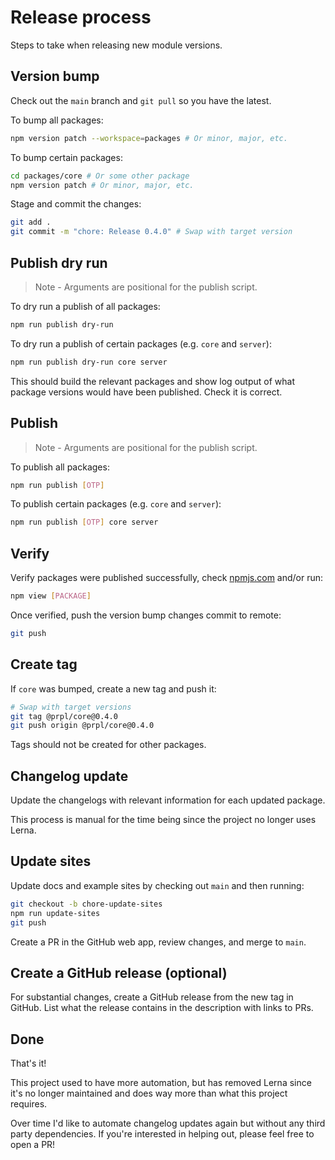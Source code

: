 # Release process

Steps to take when releasing new module versions.

## Version bump

Check out the `main` branch and `git pull` so you have the latest.

To bump all packages:

```bash
npm version patch --workspace=packages # Or minor, major, etc.
```

To bump certain packages:

```bash
cd packages/core # Or some other package
npm version patch # Or minor, major, etc.
```

Stage and commit the changes:

```bash
git add .
git commit -m "chore: Release 0.4.0" # Swap with target version
```

## Publish dry run

> Note - Arguments are positional for the publish script.

To dry run a publish of all packages:

```bash
npm run publish dry-run
```

To dry run a publish of certain packages (e.g. `core` and `server`):

```bash
npm run publish dry-run core server
```

This should build the relevant packages and show log output of what package versions would have been published. Check it is correct.

## Publish

> Note - Arguments are positional for the publish script.

To publish all packages:

```bash
npm run publish [OTP]
```

To publish certain packages (e.g. `core` and `server`):

```bash
npm run publish [OTP] core server
```

## Verify

Verify packages were published successfully, check [npmjs.com](https://www.npmjs.com) and/or run:

```bash
npm view [PACKAGE]
```

Once verified, push the version bump changes commit to remote:

```bash
git push
```

## Create tag

If `core` was bumped, create a new tag and push it:

```bash
# Swap with target versions
git tag @prpl/core@0.4.0
git push origin @prpl/core@0.4.0
```

Tags should not be created for other packages.

## Changelog update

Update the changelogs with relevant information for each updated package.

This process is manual for the time being since the project no longer uses Lerna.

## Update sites

Update docs and example sites by checking out `main` and then running:

```bash
git checkout -b chore-update-sites
npm run update-sites
git push
```

Create a PR in the GitHub web app, review changes, and merge to `main`.

## Create a GitHub release (optional)

For substantial changes, create a GitHub release from the new tag in GitHub. List what the release contains in the description with links to PRs.

## Done

That's it!

This project used to have more automation, but has removed Lerna since it's no longer maintained and does way more than what this project requires.

Over time I'd like to automate changelog updates again but without any third party dependencies. If you're interested in helping out, please feel free to open a PR!
